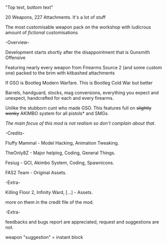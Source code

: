 "Top text, bottom text"

20 Weapons, 227 Attachments. It's a lot of stuff 

The most customisable weapon pack on the workshop with ludicrous amount of *fictional* customisations 

-Overview-

Development starts shortly after the disappointment that is Gunsmith Offensive

Featuring nearly every weapon from Firearms Source 2 (and some custom one) packed to the brim with kitbashed attachments

If GSO is Bootleg Modern Warfare. This is Bootleg Cold War but better

Barrels, handguard, stocks, mag conversions, everything you expect and unexpect, handcrafted for each and every firearms.

Unlike the stubborn cunt who made GSO. This features full on ~~slightly wonky~~ AKIMBO system for all pistols* and SMGs.

*The main focus of this mod is not realism so don't complain about that*.

-Credits-

Fluffy Mammal - Model Hacking, Animation Tweaking.

TheOnly8Z - Major helping, Coding, General Things.

Fesiug - QCI, Akimbo System, Coding, Spawnicons.

FAS2 Team - Original Assets.

-Extra-

Killing Floor 2, Infinity Ward, [...] - Assets.

more on them in the credit file of the mod.

-Extra-

feedbacks and bugs report are appreciated, request and suggestions are not.

weapon "suggestion" = instant block